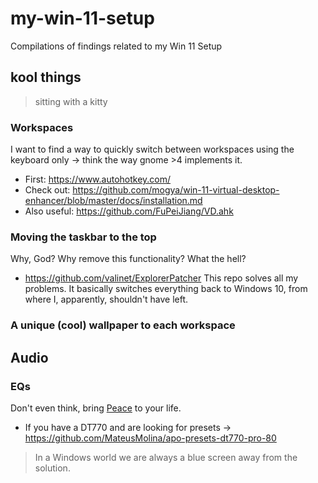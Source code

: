 # my-win-11-setup
Compilations of findings related to my Win 11 Setup

## kool things
> sitting with a kitty

### Workspaces

I want to find a way to quickly switch between workspaces using the keyboard only -> think the way gnome >4 implements it.
- First: https://www.autohotkey.com/
- Check out: https://github.com/mogya/win-11-virtual-desktop-enhancer/blob/master/docs/installation.md
- Also useful: https://github.com/FuPeiJiang/VD.ahk

### Moving the taskbar to the top

Why, God? Why remove this functionality? What the hell?
- https://github.com/valinet/ExplorerPatcher
This repo solves all my problems. It basically switches everything back to Windows 10, from where I, apparently, shouldn't have left.

### A unique (cool) wallpaper to each workspace


## Audio

### EQs

Don't even think, bring [Peace](https://sourceforge.net/projects/peace-equalizer-apo-extension/) to your life.

- If you have a DT770 and are looking for presets -> https://github.com/MateusMolina/apo-presets-dt770-pro-80



> In a Windows world we are always a blue screen away from the solution. 
